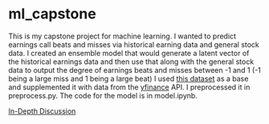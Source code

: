 # ml_capstone
This is my capstone project for machine learning. I wanted to predict earnings call beats and misses via historical earning data and general stock data. I created an ensemble model that would generate a latent vector of the historical earnings data and then use that along with the general stock data to output the degree of earnings beats and misses between -1 and 1 (-1 being a large miss and 1 being a large beat) I used [this dataset](https://www.kaggle.com/datasets/tsaustin/us-historical-stock-prices-with-earnings-data) as a base and supplemented it with data from the [yfinance](https://pypi.org/project/yfinance/) API. I preprocessed it in preprocess.py. The code for the model is in model.ipynb.

[In-Depth Discussion](Capstone%20Paper.pdf)
